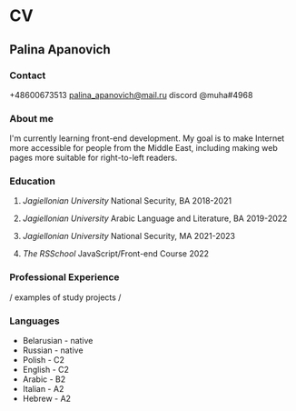 # CV
## Palina Apanovich
### Contact
+48600673513
palina_apanovich@mail.ru
discord @muha#4968

### About me
I'm currently learning front-end development. My goal is to make Internet more accessible for people from the Middle East, including making web pages more suitable for right-to-left readers.

### Education
1. _Jagiellonian University_
National Security, BA
2018-2021

2. _Jagiellonian University_
Arabic Language and Literature, BA
2019-2022

3. _Jagiellonian University_
National Security, MA
2021-2023

4. _The RSSchool_
JavaScript/Front-end Course
2022

### Professional Experience
/ examples of study projects /

### Languages
* Belarusian - native
* Russian - native
* Polish - C2
* English - C2
* Arabic - B2
* Italian - A2
* Hebrew - A2